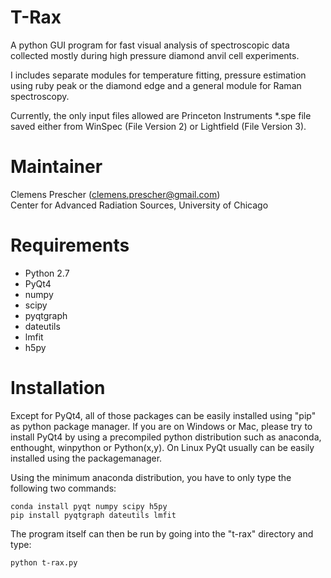 T-Rax
===

A python GUI program for fast visual analysis of spectroscopic data collected mostly during high pressure diamond anvil 
cell experiments.

I includes separate modules for temperature fitting, pressure estimation using ruby peak or the diamond edge and a 
general module for Raman spectroscopy.
 
Currently, the only input files allowed are Princeton Instruments \*.spe file saved either from WinSpec (File Version 2) 
or Lightfield (File Version 3).

Maintainer
===

Clemens Prescher (clemens.prescher@gmail.com)  
Center for Advanced Radiation Sources, University of Chicago


Requirements
===

- Python 2.7
- PyQt4
- numpy
- scipy
- pyqtgraph
- dateutils
- lmfit
- h5py
    
Installation
===

Except for PyQt4, all of those packages can be easily installed using "pip" as python package manager. If you are on 
Windows or Mac, please try to install PyQt4 by using a precompiled python distribution such as anaconda, enthought, 
winpython or Python(x,y). On Linux PyQt usually can be easily installed using the packagemanager.

Using the minimum anaconda distribution, you have to only type the following two commands:

    conda install pyqt numpy scipy h5py
    pip install pyqtgraph dateutils lmfit
    
The program itself can then be run by going into the "t-rax" directory and type:
    
    python t-rax.py








    

